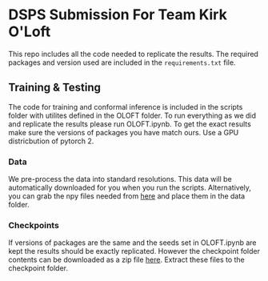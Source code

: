 # DSPS Submission For Team Kirk O'Loft
This repo includes all the code needed to replicate the results. The required packages and version used are included in the `requirements.txt` file.

## Training & Testing
The code for training and conformal inference is included in the scripts folder with utilites defined in the OLOFT folder. To run everything as we did and replicate the results please run OLOFT.ipynb. To get the exact results make sure the versions of packages you have match ours. Use a GPU districbution of pytorch 2.

### Data
We pre-process the data into standard resolutions. This data will be automatically downloaded for you when you run the scripts. Alternatively, you can grab the npy files needed from [here](https://drive.google.com/drive/folders/1XnKkrRMxCykbFGbu-J0Prab4V8SdfWm2?usp=drive_link) and place them in the data folder.

### Checkpoints
If versions of packages are the same and the seeds set in OLOFT.ipynb are kept the results should be exactly replicated. However the checkpoint folder contents can be downloaded as a zip file [here](https://drive.google.com/file/d/1onLzn1LgTW80V_KX6AEgWY4J7blnWzho/view?usp=sharing). Extract these files to the checkpoint folder.